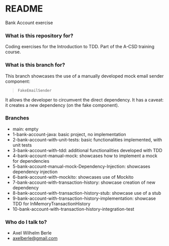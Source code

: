 # README #

Bank Account exercise

### What is this repository for? ###

Coding exercises for the Introduction to TDD.
Part of the A-CSD training course.

### What is this branch for? ###

This branch showcases the use of a manually developed mock email sender component:

> `FakeEmailSender`

It allows the developer to circumvent the direct dependency.
It has a caveat: it creates a new dependency (on the fake component).

### Branches ###

* main: empty
* 1-bank-account-java: basic project, no implementation
* 2-bank-account-with-unit-tests: basic functionalities implemented, with unit tests
* 3-bank-account-with-tdd: additional functionalities developed with TDD
* 4-bank-account-manual-mock: showcases how to implement a mock for dependencies
* 5-bank-account-manual-mock-Dependency-Injection: showcases dependency injection
* 6-bank-account-with-mockito: showcases use of Mockito
* 7-bank-account-with-transaction-history: showcase creation of new dependency
* 8-bank-account-with-transaction-history-stub: showcase use of a stub
* 9-bank-account-with-transaction-history-implementation: showcase TDD for InMemoryTransactionHistory
* 10-bank-account-with-transaction-history-integration-test




### Who do I talk to? ###

* Axel Wilhelm Berle
* axelberle@gmail.com


